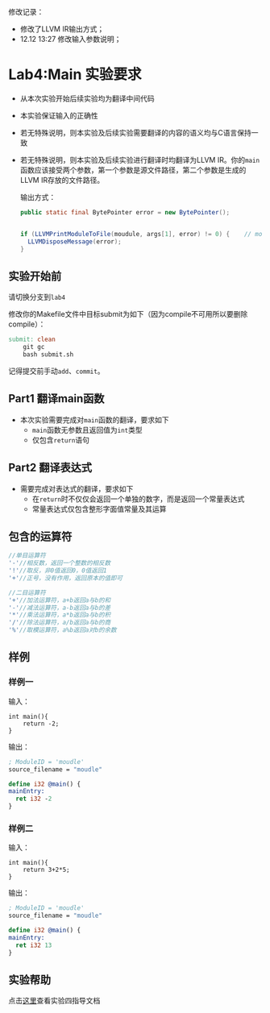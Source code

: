 修改记录：

+ 修改了LLVM IR输出方式；
+ 12.12 13:27 修改输入参数说明；

# Lab4:Main 实验要求

- 从本次实验开始后续实验均为翻译中间代码
- 本实验保证输入的正确性
- 若无特殊说明，则本实验及后续实验需要翻译的内容的语义均与C语言保持一致
- 若无特殊说明，则本实验及后续实验进行翻译时均翻译为LLVM IR。你的`main`函数应该接受两个参数，第一个参数是源文件路径，第二个参数是生成的LLVM IR存放的文件路径。

  输出方式：

  ```java
  public static final BytePointer error = new BytePointer();
  
  
  if (LLVMPrintModuleToFile(moudule, args[1], error) != 0) {	// moudle是你自定义的LLVMModuleRef对象
  	LLVMDisposeMessage(error);
  }
  ```


## 实验开始前

请切换分支到`lab4`

修改你的Makefile文件中目标submit为如下（因为compile不可用所以要删除compile）：

```makefile
submit: clean
	git gc
	bash submit.sh
```

记得提交前手动`add`、`commit`。

## Part1 翻译main函数

- 本次实验需要完成对`main`函数的翻译，要求如下
    - `main`函数无参数且返回值为`int`类型
    - 仅包含`return`语句

## Part2 翻译表达式
- 需要完成对表达式的翻译，要求如下
    - 在`return`时不仅仅会返回一个单独的数字，而是返回一个常量表达式
    - 常量表达式仅包含整形字面值常量及其运算

## 包含的运算符

```java
//单目运算符
'-'//相反数，返回一个整数的相反数
'!'//取反，非0值返回0，0值返回1
'+'//正号，没有作用，返回原本的值即可

//二目运算符
'+'//加法运算符，a+b返回a与b的和
'-'//减法运算符，a-b返回a与b的差
'*'//乘法运算符，a*b返回a与b的积
'/'//除法运算符，a/b返回a与b的商
'%'//取模运算符，a%b返回a对b的余数
```

## 样例

### 样例一

输入：

```SysY
int main(){
    return -2;
}
```

输出：
```LLVM IR
; ModuleID = 'moudle'
source_filename = "moudle"

define i32 @main() {
mainEntry:
  ret i32 -2
}

```

### 样例二

输入：

```SysY
int main(){
    return 3+2*5;
}
```

输出：
```LLVM IR
; ModuleID = 'moudle'
source_filename = "moudle"

define i32 @main() {
mainEntry:
  ret i32 13
}

```

## 实验帮助
点击[这里](lab4-main/help.md)查看实验四指导文档
